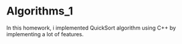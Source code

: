 # Algorithms_1

In this homework, i implemented QuickSort algorithm using C++ by implementing a lot of features.
